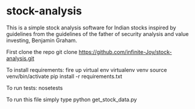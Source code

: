 # stock-analysis
This is a simple stock analysis software for Indian stocks inspired by guidelines from the guidelines of the father of security analysis and value investing, Benjamin Graham.

First clone the repo
git clone https://github.com/infinite-Joy/stock-analysis.git

To install requirements:
fire up virtual env
virtualenv venv
source venv/bin/activate
pip install -r requirements.txt

To run tests:
nosetests


To run this file simply type python get_stock_data.py
